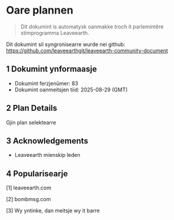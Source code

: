# Oare plannen

>Dit dokumint is automatysk oanmakke troch it parlemintêre stimprogramma Leaveearth.

Dit dokumint sil syngronisearre wurde nei github: https://github.com/leaveearthgit/leaveearth-community-document

## 1 Dokumint ynformaasje

- Dokumint ferzjenûmer: 83
- Dokumint oanmeitsjen tiid: 2025-08-29 (GMT)

## 2 Plan Details

Gjin plan selektearre

## 3 Acknowledgements
* Leaveearth mienskip leden

## 4 Popularisearje
[1] leaveearth.com

[2] bombmsg.com

[3] Wy yntinke, dan meitsje wy it barre